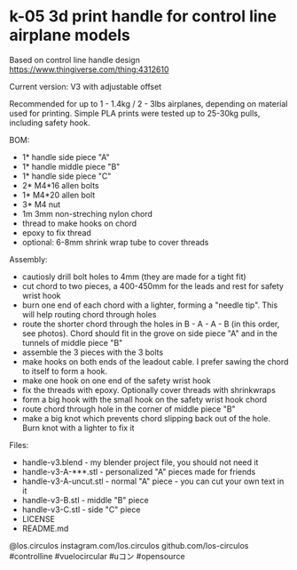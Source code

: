 # k-05 3d print handle for control line airplane models

Based on control line handle design https://www.thingiverse.com/thing:4312610

Current version: V3 with adjustable offset

Recommended for up to 1 - 1.4kg / 2 - 3lbs airplanes, depending on material used for printing.
Simple PLA prints were tested up to 25-30kg pulls, including safety hook.

BOM:
 - 1* handle side piece "A"
 - 1* handle middle piece "B"
 - 1* handle side piece "C"
 - 2* M4*16 allen bolts
 - 1* M4*20 allen bolt
 - 3* M4 nut
 - 1m 3mm non-streching nylon chord
 - thread to make hooks on chord
 - epoxy to fix thread
 - optional: 6-8mm shrink wrap tube to cover threads

Assembly:
 - cautiosly drill bolt holes to 4mm (they are made for a tight fit)
 - cut chord to two pieces, a 400-450mm for the leads and rest for safety wrist hook
 - burn one end of each chord with a lighter, forming a "needle tip". This will help routing chord through holes
 - route the shorter chord through the holes in B - A - A - B (in this order, see photos). 
Chord should fit in the grove on side piece "A" and in the tunnels of middle piece "B"
 - assemble the 3 pieces with the 3 bolts
 - make hooks on both ends of the leadout cable. I prefer sawing the chord to itself to form a hook. 
 - make one hook on one end of the safety wrist hook
 - fix the threads with epoxy. Optionally cover threads with shrinkwraps
 - form a big hook with the small hook on the safety wrist hook chord
 - route chord through hole in the corner of middle piece "B"
 - make a big knot which prevents chord slipping back out of the hole. Burn knot with a lighter to fix it

Files:

 - handle-v3.blend - my blender project file, you should not need it
 - handle-v3-A-***.stl - personalized "A" pieces made for friends
 - handle-v3-A-uncut.stl - normal "A" piece - you can cut your own text in it
 - handle-v3-B.stl - middle "B" piece
 - handle-v3-C.stl - side "C" piece
 - LICENSE
 - README.md


@los.circulos
instagram.com/los.circulos
github.com/los-circulos
#controlline #vuelocircular #uコン #opensource

